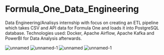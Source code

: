 # Formula_One_Data_Engineering

 Data Engineering/Analisys internship with focus on creating an ETL pipeline which takes CSV and API data for Formula One and loads it into PostgreSQL database. Technologies used: Docker, Apache Airflow, Apache Kafka and PowerBI for Data Analysis afterwards.

 ![unnamed](https://github.com/user-attachments/assets/3601e70e-3d9d-4a06-8b11-3b69fec2b492)
 ![unnamed-1](https://github.com/user-attachments/assets/9283ca3a-9a23-4e6c-85e9-7b83f657bf05)
 ![unnamed](https://github.com/user-attachments/assets/f0d6847f-e602-43d5-b075-38aa5acb8b8f)
 ![unnamed-1](https://github.com/user-attachments/assets/95d3cb2f-c549-4d07-b0bc-b41ad67392c2)




